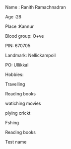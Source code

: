 Name : Ranith Ramachnadran

Age  :28

Place :Kannur

Blood group: O+ve


PIN: 670705

Landmark: Nellickampoil


PO: Ullikkal

Hobbies:

Travelling

Reading books

watiching movies

plying crickt

Fshing



Reading books


Test name
